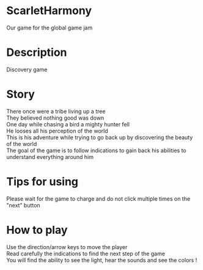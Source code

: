 # ScarletHarmony
Our game for the global game jam

# Description
Discovery game

# Story
There once were a tribe living up a tree\
They believed nothing good was down\
One day while chasing a bird a mighty hunter fell\
He looses all his perception of the world\
This is his adventure while trying to go back up by discovering the beauty of the world\
The goal of the game is to follow indications to gain back his abilities to understand everything around him

# Tips for using
Please wait for the game to charge and do not click multiple times on the "next" button

# How to play
Use the direction/arrow keys to move the player\
Read carefully the indications to find the next step of the game\
You will find the ability to see the light, hear the sounds and see the colors !


